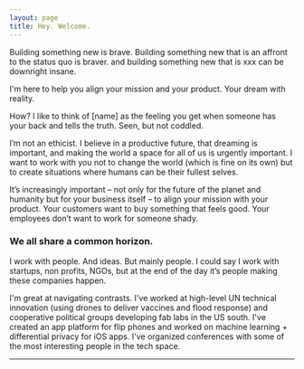 ```yaml
---
layout: page
title: Hey. Welcome.
---
```


Building something new is brave. Building something new that is an affront to the status quo is braver. and building something new that is xxx can be downright insane.

I'm here to help you align your mission and your product. Your dream with reality. 

How? I like to think of [name] as the feeling you get when someone has your back and tells the truth. Seen, but not coddled. 

I’m not an ethicist. I believe in a productive future, that dreaming is important, and making the world a space for all of us is urgently important. I want to work with you not to change the world (which is fine on its own) but to create situations where humans can be their fullest selves.

It’s increasingly important – not only for the future of the planet and humanity but for your business itself – to align your mission with your product. Your customers want to buy something that feels good. Your employees don’t want to work for someone shady. 

### We all share a common horizon.


I work with people. And ideas. But mainly people. I could say I work with startups, non profits, NGOs, but at the end of the day it’s people making these companies happen.

I'm great at navigating contrasts. I've worked at high-level UN technical innovation (using drones to deliver vaccines and flood response) and cooperative political groups developing fab labs in the US south. I've created an app platform for flip phones and worked on machine learning + differential privacy for iOS apps. I've organized conferences with some of the most interesting people in the tech space.


***